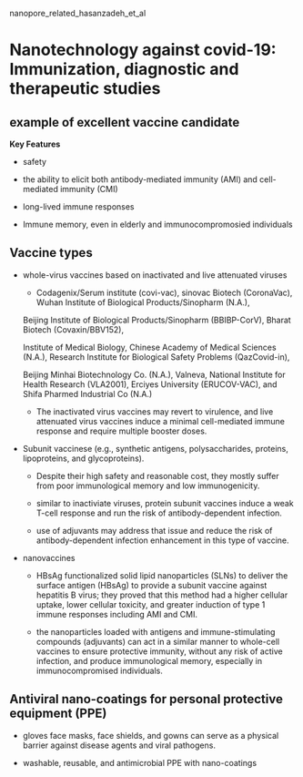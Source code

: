 nanopore_related_hasanzadeh_et_al
# Nanotechnology against covid-19: Immunization, diagnostic and therapeutic studies

## example of excellent vaccine candidate

**Key Features**

- safety

- the ability to elicit both antibody-mediated immunity (AMI) and cell-mediated immunity (CMI)

- long-lived immune responses

- Immune memory, even in elderly and immunocompromosied individuals

## Vaccine types

- whole-virus vaccines based on inactivated and live attenuated viruses

    - Codagenix/Serum institute (covi-vac), sinovac Biotech (CoronaVac), Wuhan Institute of Biological Products/Sinopharm (N.A.), 
    
    Beijing Institute of Biological Products/Sinopharm (BBIBP-CorV), Bharat Biotech (Covaxin/BBV152), 
    
    Institute of Medical Biology, Chinese Academy of Medical Sciences (N.A.), Research Institute for Biological Safety Problems (QazCovid-in), 

    Beijing Minhai Biotechnology Co. (N.A.), Valneva, National Institute for Health Research (VLA2001), Erciyes University (ERUCOV-VAC), and Shifa Pharmed Industrial Co (N.A.)

    - The inactivated virus vaccines may revert to virulence, and live attenuated virus vaccines induce a minimal cell-mediated immune response and require multiple booster doses.

- Subunit vaccinese (e.g., synthetic antigens, polysaccharides, proteins, lipoproteins, and glycoproteins).

    - Despite their high safety and reasonable cost, they mostly suffer from poor immunological memory and low immunogenicity.

    - similar to inactiviate viruses, protein subunit vaccines induce a weak T-cell response and run the risk of antibody-dependent infection.

    - use of adjuvants may address that issue and reduce the risk of antibody-dependent infection enhancement in this type of vaccine.

- nanovaccines

    - HBsAg functionalized solid lipid nanoparticles (SLNs) to deliver the surface antigen (HBsAg) to provide a subunit vaccine against hepatitis B virus; they proved that this method had a higher cellular uptake, lower cellular toxicity, and greater induction of type 1 immune responses including AMI and CMI.

    - the nanoparticles loaded with antigens and immune-stimulating compounds (adjuvants) can act in a similar manner to whole-cell vaccines to ensure protective immunity, without any risk of active infection, and produce immunological memory, especially in immunocompromised individuals.

## Antiviral nano-coatings for personal protective equipment (PPE)

- gloves face masks, face shields, and gowns can serve as a physical barrier against disease agents and viral pathogens.

- washable, reusable, and antimicrobial PPE with nano-coatings

